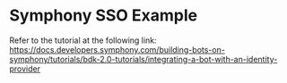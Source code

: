 # Symphony SSO Example
Refer to the tutorial at the following link:
https://docs.developers.symphony.com/building-bots-on-symphony/tutorials/bdk-2.0-tutorials/integrating-a-bot-with-an-identity-provider
